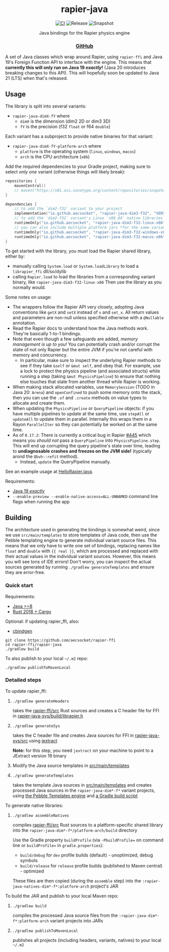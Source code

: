 <div align="center">

# rapier-java
[![CI](https://img.shields.io/github/actions/workflow/status/aecsocket/rapier-ffi/build-java.yml)](https://github.com/aecsocket/rapier-ffi/actions/workflows/build-java.yml)
![Release](https://img.shields.io/maven-central/v/io.github.aecsocket/rapier-java?label=release)
![Snapshot](https://img.shields.io/nexus/s/io.github.aecsocket/rapier-java?label=snapshot&server=https%3A%2F%2Fs01.oss.sonatype.org)

Java bindings for the Rapier physics engine

### [GitHub](https://github.com/aecsocket/rapier-ffi/tree/main/rapier-java)

</div>

A set of Java classes which wrap around Rapier, using `rapier-ffi` and Java 19's Foreign Function API to interface
with the engine. This means that **currently this will only run on Java 19 *exactly*!** (Java 20 introduces breaking
changes to this API). This will hopefully soon be updated to Java 21 (LTS) when that's released.

## Usage

The library is split into several variants:
- `rapier-java-dimX-fY` where
  - `dimX` is the dimension (dim2 2D or dim3 3D)
  - `fY` is the precision (f32 `float` or f64 `double`)

Each variant has a subproject to provide native binaries for that variant:
- `rapier-java-dimX-fY-platform-arch` where
  - `platform` is the operating system (`linux`, `windows`, `macos`)
  - `arch` is the CPU architecture (`x86`)

Add the required dependencies to your Gradle project, making sure to select *only one* variant
(otherwise things will likely break):

```kotlin
repositories {
    mavenCentral()
    // maven("https://s01.oss.sonatype.org/content/repositories/snapshots/") // for snapshot builds
}

dependencies {
    // to add the `dim2-f32` variant to your project
    implementation("io.github.aecsocket", "rapier-java-dim3-f32", "VERSION")
    // to add the `dim2-f32` variant's Linux `x86_64` native libraries to your JAR
    runtimeOnly("io.github.aecsocket", "rapier-java-dim3-f32-linux-x86", "VERSION")
    // you can also include multiple platform jars *for the same variant*
    runtimeOnly("io.github.aecsocket", "rapier-java-dim3-f32-windows-x86", "VERSION")
    runtimeOnly("io.github.aecsocket", "rapier-java-dim3-f32-macos-x86", "VERSION")
}
```

To get started with the library, you must load the Rapier shared library, either by:
- manually calling `System.load` or `System.loadLibrary` to load a `librapier_ffi` dll/so/dylib
- calling `Rapier.load` to load the libraries from a corresponding variant binary, like `rapier-java-dim3-f32-linux-x86`
Then use the library as you normally would.

Some notes on usage:
- The wrappers follow the Rapier API very closely, adopting Java conventions like `getX` and `setX` instead of
  `x` and `set_x`. All return values and parameters are non-null unless specified otherwise with a `@Nullable`
  annotation.
- Read the Rapier docs to understand how the Java methods work. They're basically 1-to-1 bindings.
- Note that even though a few safeguards are added, *memory management is up to you!* You can potentially
  crash and/or corrupt the state of not only Rapier but the entire JVM if you're not careful with memory and concurrency.
  - In particular, make sure to inspect the underlying Rapier methods to see if they take `&self` or `&mut self`, and
    obey that. For example, use a lock to protect the physics pipeline (and associated structs) while running a step
    (taking `&mut PhysicsPipeline`) to ensure that nothing else touches that state from another thread while Rapier
    is working.
- When making stack allocated variables, use `MemorySession` (TODO in Java 20: `Arena`) and `openConfined` to push
  some memory onto the stack, then you can use the `.of` and `.create` methods on value types to allocate and create
  them.
- When updating the `PhysicsPipeline` or `QueryPipeline` objects: if you have multiple pipelines to update at the
  same time, use `stepAll` or `updateAll` to update them in parallel. Internally this wraps them in a Rayon
  `ParallelIter` so they can potentially be worked on at the same time.
- As of `0.17.2`: There is currently a critical bug in Rapier [#445](https://github.com/dimforge/rapier/issues/445)
  which means you *should not* pass a `QueryPipeline` into `PhysicsPipeline.step`. This will end up corrupting the
  query pipeline's state over time, leading to **undiagnosable crashes and freezes on the JVM side!** (typically
  arond the `Qbvh::refit` method).
  - Instead, `update` the QueryPipeline manually.

See an example usage at [HelloRapier.java](src/test/java/rapier/HelloRapier.java).

Requirements:
- [Java 19 *exactly*](https://adoptium.net/temurin/releases/)
- `--enable-preview --enable-native-access=ALL-UNNAMED` command line flags when running the app

## Building

The architecture used in generating the bindings is somewhat weird, since we use `src/main/templates` to store templates
of Java code, then use the Pebble templating engine to generate individual variant source files. This means that
we only have to write one set of bindings, replacing names like `float` and `double` with `{{ real }}`, which are
processed and replaced with their actual values in the individual variant sources. However, this means you will see
tons of IDE errors! Don't worry, you can inspect the actual sources generated by running `./gradlew generateTemplates`
and ensure they are error-free.

### Quick start

Requirements:
- [Java >=8](https://adoptium.net/temurin/releases/)
- [Rust 2018 + Cargo](https://rustup.rs/)

Optional: if updating rapier_ffi, also:
- [cbindgen](https://github.com/mozilla/cbindgen)

```shell
git clone https://github.com/aecsocket/rapier-ffi
cd rapier-ffi/rapier-java
./gradlew build
```

To also publish to your local `~/.m2` repo:
```shell
./gradlew publishToMavenLocal
```

### Detailed steps

To update rapier_ffi:
1. `./gradlew generateHeaders`

    takes the [rapier-ffi/src](../rapier-ffi/src/) Rust sources and creates a C header file for FFI in
    [rapier-java-sys/build/librapier.h](rapier-java-sys/build/librapier.h)

2. `./gradlew generateSys`

    takes the C header file and creates Java sources for FFI in [rapier-java-sys/src](rapier-java-sys/src/) using
    [jextract](https://github.com/openjdk/jextract)

    **Note:** for this step, you need `jextract` on your machine to point to a JExtract version 19 binary

3. Modify the Java source templates in [src/main/templates](src/main/templates/)

4. `./gradlew generateTemplates`

    takes the template Java sources in [src/main/templates](src/main/templates/) and creates processed Java sources
    in the `rapier-java-dim*-f*` variant projects, using [the Pebble Templates engine](https://pebbletemplates.io/)
    and [a Gradle build script](build-logic/src/main/kotlin/templating/)

To generate native libraries:
1. `./gradlew assembleNatives`

    compiles [rapier-ffi/src](../rapier-ffi/src/) Rust sources to a platform-specific shared library into
    the `rapier-java-dim*-f*/platform-arch/build` directory

    Use the Gradle property `buildProfile` (via `-PbuildProfile=` on command line or `buildProfile=` in `gradle.properties`): 
    - `build/debug` for `dev` profile builds (default) - unoptimized, debug symbols
    - `build/release` for `release` profile builds (published to Maven central) - optimized

    These files are then copied (during the `assemble` step) into the `:rapier-java-natives-dim*-f*:platform-arch` project's JAR

To build the JAR and publish to your local Maven repo:
1. `./gradlew build`
    
    compiles the processed Java source files from the `:rapier-java-dim*-f*:platform-arch` variant projects into JARs

2. `./gradlew publishToMavenLocal`

    publishes all projects (including headers, variants, natives) to your local `~/.m2`
